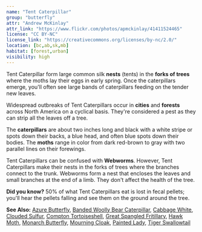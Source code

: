 ```yaml
---
name: "Tent Caterpillar"
group: "butterfly"
attr: "Andrew McKinlay"
attr_link: "https://www.flickr.com/photos/apmckinlay/41411524465"
license: "CC BY-NC"
license_link: "https://creativecommons.org/licenses/by-nc/2.0/"
location: [bc,ab,sk,mb]
habitat: [forest,urban]
visibility: high
---
```

Tent Caterpillar form large common silk **nests** (tents) in the **forks of trees** where the moths lay their eggs in early spring. Once the caterpillars emerge, you'll often see large bands of caterpillars feeding on the tender new leaves.

Widespread outbreaks of Tent Caterpillars occur in **cities** and **forests** across North America on a cyclical basis. They're considered a pest as they can strip all the leaves off a tree.

The **caterpillars** are about two inches long and black with a white stripe or spots down their backs, a blue head, and often blue spots down their bodies. The **moths** range in color from dark red-brown to gray with two parallel lines on their forewings.

Tent Caterpillars can be confused with **Webworms**. However, Tent Caterpillars make their nests in the forks of trees where the branches connect to the trunk. Webworms form a nest that encloses the leaves and small branches at the end of a limb. They don't affect the health of the tree.

**Did you know?** 50% of what Tent Caterpillars eat is lost in fecal pellets; you'll hear the pellets falling and see them on the ground around the tree.

<!-- generated, do not edit -->
**See Also:**
[Azure Butterfly](/insects/azurebut),
[Banded Woolly Bear Caterpillar](/insects/bandwb),
[Cabbage White](/insects/cabbgwht),
[Clouded Sulfur](/insects/cloudsulf),
[Compton Tortoiseshell](/insects/comptort),
[Great Spangled Fritillary](/insects/greatfrit),
[Hawk Moth](/insects/hawkmoth),
[Monarch Butterfly](/insects/monarch),
[Mourning Cloak](/insects/mournbut),
[Painted Lady](/insects/paintbut),
[Tiger Swallowtail](/insects/tigerbut)
